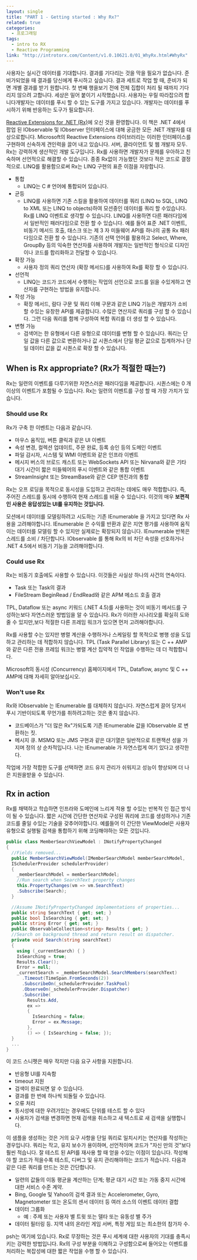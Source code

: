 ```yaml
---
layout: single
title: "PART 1 - Getting started : Why Rx?"
related: true
categories: 
  - 프로그래밍
tags:
  - intro to RX
  - Reactive Programming
link: "http://introtorx.com/Content/v1.0.10621.0/01_WhyRx.html#WhyRx"
---
```


사용자는 실시간 데이터를 기대합니다. 결과를 기다리는 것을 막을 필요가 없습니다. 준비가되었을 때 결과를 당신에게 푸시하고 싶습니다. 결과 세트로 작업 할 때, 준비가 되면 개별 결과를 받기 원합니다. 첫 번째 행을보기 전에 전체 집합이 처리 될 때까지 기다리지 않으려 고합니다. 세상은 밀어 붙이기 시작했습니다. 사용자는 우릴 따라잡으려 합니다개발자는 데이터를 푸시 할 수 있는 도구를 가지고 있습니다. 개발자는 데이터를 푸시하기 위해 반응하는 도구가 필요합니다.

[Reactive Extensions for .NET (Rx)](https://docs.microsoft.com/en-us/previous-versions/dotnet/reactive-extensions/hh242985(v=vs.103))에 오신 것을 환영합니다. 이 책은 .NET 4에서 팝업 된 IObservable <T> 및 IObserver <T> 인터페이스에 대해 궁금한 모든 .NET 개발자를 대상으로합니다. Microsoft의 Reactive Extensions 라이브러리는 이러한 인터페이스를 구현하여 신속하게 견인력을 끌어 내고 있습니다. 서버, 클라이언트 및 웹 개발자 모두. Rx는 강력하게 생산적인 개발 도구입니다. Rx를 사용하면 개발자가 문제를 우아하고 친숙하며 선언적으로 해결할 수 있습니다. 종종 Rx없이 가능했던 것보다 적은 코드로 결정적으로. LINQ를 활용함으로써 Rx는 LINQ 구현의 표준 이점을 자랑합니다.

* 통합
  * LINQ는 C # 언어에 통합되어 있습니다.
* 균등
  * LINQ를 사용하면 기존 스킬을 활용하여 데이터를 쿼리 (LINQ to SQL, LINQ to XML 또는 LINQ to objects)하여 모션중인 데이터를 쿼리 할 수 ​​있습니다. Rx를 LINQ 이벤트로 생각할 수 있습니다. LINQ를 사용하면 다른 패러다임에서 일반적인 패러다임으로 전환 할 수 있습니다. 예를 들어 표준 .NET 이벤트, 비동기 메서드 호출, 태스크 또는 제 3 자 미들웨어 API를 하나의 공통 Rx 패러다임으로 전환 할 수 있습니다. 기존의 선택 언어를 활용하고 Select, Where, GroupBy 등의 익숙한 연산자를 사용하여 개발자는 일반적인 형식으로 디자인이나 코드를 합리화하고 전달할 수 있습니다.
* 확장 가능
  * 사용자 정의 쿼리 연산자 (확장 메서드)를 사용하여 Rx를 확장 할 수 있습니다.
* 선언적
  * LINQ는 코드가 코드에서 수행하는 작업의 선언으로 코드를 읽을 수있게하고 연산자를 구현하는 방법을 유지합니다.
* 작성 가능
  * 확장 메서드, 람다 구문 및 쿼리 이해 구문과 같은 LINQ 기능은 개발자가 소비 할 수있는 유창한 API를 제공합니다. 수많은 연산자로 쿼리를 구성 할 수 있습니다. 그런 다음 쿼리를 함께 구성하여 복합 쿼리를 더 생성 할 수 있습니다.
* 변형 가능
  * 검색어는 한 유형에서 다른 유형으로 데이터를 변형 할 수 있습니다. 쿼리는 단일 값을 다른 값으로 변환하거나 값 시퀀스에서 단일 평균 값으로 집계하거나 단일 데이터 값을 값 시퀀스로 확장 할 수 있습니다.

## When is Rx appropriate? (Rx가 적절한 때는?)
Rx는 일련의 이벤트를 다루기위한 자연스러운 패러다임을 제공합니다. 시퀀스에는 0 개 이상의 이벤트가 포함될 수 있습니다. Rx는 일련의 이벤트를 구성 할 때 가장 가치가 있습니다.

### Should use Rx
Rx가 구축 한 이벤트는 다음과 같습니다.
* 마우스 움직임, 버튼 클릭과 같은 UI 이벤트
* 속성 변경, 컬렉션 업데이트, 주문 완료, 등록 승인 등의 도메인 이벤트
* 파일 감시자, 시스템 및 WMI 이벤트와 같은 인프라 이벤트
* 메시지 버스의 브로드 캐스트 또는 WebSockets API 또는 Nirvana와 같은 기타 대기 시간이 짧은 미들웨어의 푸시 이벤트와 같은 통합 이벤트
* StreamInsight 또는 StreamBase와 같은 CEP 엔진과의 통합

Rx는 오프 로딩을 목적으로 동시성을 도입하고 관리하는 데에도 매우 적합합니다. 즉, 주어진 스레드를 동시에 수행하여 현재 스레드를 비울 수 있습니다. 이것의 매우 **보편적 인 사용은 응답성있는 UI를 유지하는 것입니다.**

모션에서 데이터를 모델링하려고 시도하는 기존 IEnumerable <T>을 가지고 있다면 Rx 사용을 고려해야합니다. IEnumerable <T>은 수익률 반환과 같은 지연 평가를 사용하여 움직이는 데이터를 모델링 할 수 있지만 실제로는 확장되지 않습니다. IEnumerable <T> 반복은 스레드를 소비 / 차단합니다. IObservable <T>를 통해 Rx의 비 차단 속성을 선호하거나 .NET 4.5에서 비동기 기능을 고려해야합니다.

### Could use Rx
Rx는 비동기 호출에도 사용할 수 있습니다. 이것들은 사실상 하나의 사건의 연속이다.
* Task 또는 Task<T>의 결과 
* FileStream BeginRead / EndRead와 같은 APM 메소드 호출 결과

TPL, Dataflow 또는 async 키워드 (.NET 4.5)를 사용하는 것이 비동기 메서드를 구성하는보다 자연스러운 방법임을 알 수 있습니다. Rx가 이러한 시나리오를 확실히 도와 줄 수 있지만,보다 적절한 다른 프레임 워크가 있으면 먼저 고려해야합니다.

Rx를 사용할 수는 있지만 병렬 계산을 수행하거나 스케일링 할 목적으로 병행 성을 도입하고 관리하는 데 적합하지 않습니다. TPL (Task Parallel Library) 또는 C ++ AMP와 같은 다른 전용 프레임 워크는 병렬 계산 집약적 인 작업을 수행하는 데 더 적합합니다.

Microsoft의 동시성 (Concurrency) 홈페이지에서 TPL, Dataflow, async 및 C ++ AMP에 대해 자세히 알아보십시오.

### Won't use Rx
Rx와 IObservable <T>는 IEnumerable <T>를 대체하지 않습니다. 자연스럽게 끌어 당겨서 푸시 기반이되도록 무언가를 취하려고하는 것은 좋지 않습니다.
* 코드베이스가 "더 많은 Rx"가되도록 기존 IEnumerable <T> 값을 IObservable <T>로 변환하는 짓.
* 메시지 큐. MSMQ 또는 JMS 구현과 같은 대기열은 일반적으로 트랜잭션 성을 가지며 정의 상 순차적입니다. 나는 IEnumerable <T>가 자연스럽게 여기 있다고 생각한다.

작업에 가장 적합한 도구를 선택하면 코드 유지 관리가 쉬워지고 성능이 향상되며 더 나은 지원을받을 수 있습니다.

## Rx in action
Rx를 채택하고 학습하면 인프라와 도메인에 느리게 적용 할 수있는 반복적 인 접근 방식이 될 수 있습니다. 짧은 시간에 간단한 연산자로 구성된 쿼리에 코드를 생성하거나 기존 코드를 줄일 수있는 기술을 갖추어야합니다. 예를들어 이 간단한 ViewModel은 사용자 유형으로 실행될 검색을 통합하기 위해 코딩해야하는 모든 것입니다.
``` csharp
public class MemberSearchViewModel : INotifyPropertyChanged
{
  //Fields removed...
  public MemberSearchViewModel(IMemberSearchModel memberSearchModel,
  ISchedulerProvider schedulerProvider)
  {
    _memberSearchModel = memberSearchModel;
    //Run search when SearchText property changes
    this.PropertyChanges(vm => vm.SearchText)
    .Subscribe(Search);
  }

  //Assume INotifyPropertyChanged implementations of properties...
  public string SearchText { get; set; }
  public bool IsSearching { get; set; }
  public string Error { get; set; }
  public ObservableCollection<string> Results { get; }
  //Search on background thread and return result on dispatcher.
  private void Search(string searchText)
  {
    using (_currentSearch) { }
    IsSearching = true;
    Results.Clear();
    Error = null;
    _currentSearch = _memberSearchModel.SearchMembers(searchText)
      .Timeout(TimeSpan.FromSeconds(2))
      .SubscribeOn(_schedulerProvider.TaskPool)
      .ObserveOn(_schedulerProvider.Dispatcher)
      .Subscribe(
        Results.Add,
        ex =>
        {
          IsSearching = false;
          Error = ex.Message;
        },
        () => { IsSearching = false; });
  }
  ...
}
```
이 코드 스니펫은 매우 작지만 다음 요구 사항을 지원합니다.
* 반응형 UI를 지속함
* timeout 지원
* 검색이 완료되면 알 수 있습니다.
* 결과를 한 번에 하나씩 되돌릴 수 있습니다.
* 오류 처리
* 동시성에 대한 우려가있는 경우에도 단위를 테스트 할 수 있다
* 사용자가 검색을 변경하면 현재 검색을 취소하고 새 텍스트로 새 검색을 실행합니다.

이 샘플을 생성하는 것은 거의 요구 사항을 단일 쿼리로 일치시키는 연산자를 작성하는 경우입니다. 쿼리는 작고, 유지 보수가 용이하며, 선언적이며 코드가 "자신 만의 것"보다 훨씬 적습니다. 잘 테스트 된 API를 재사용 할 때 얻을 수있는 이점이 있습니다. 작성해야 할 코드가 적을수록 테스트, 디버그 및 유지 관리해야하는 코드가 적습니다. 다음과 같은 다른 쿼리를 만드는 것은 간단합니다.

* 일련의 값들의 이동 평균을 계산하는 단계; 평균 대기 시간 또는 가동 중지 시간에 대한 서비스 수준 계약.
* Bing, Google 및 Yahoo의 검색 결과 또는 Accelerometer, Gyro, Magnetometer 또는 온도의 센서 데이터 등 여러 소스의 이벤트 데이터 결합
* 데이터 그룹화
  * 예 : 주제 또는 사용자 별 트윗 또는 델타 또는 유동성 별 주가
* 데이터 필터링 등. 지역 내의 온라인 게임 서버, 특정 게임 또는 최소한의 참가자 수.

psh는 여기에 있습니다. Rx로 무장하는 것은 푸시 세계에 대한 사용자의 기대를 충족시키는 강력한 방법입니다. Rx의 구성 부분을 이해하고 구성함으로써 들어오는 이벤트를 처리하는 복잡성에 대한 짧은 작업을 수행 할 수 있습니다.